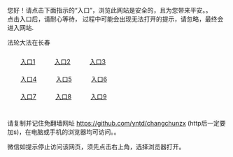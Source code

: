 您好！请点击下面指示的“入口”，浏览此网站是安全的，且为您带来平安。。 <br/>
点击入口后，请耐心等待， 过程中可能会出现无法打开的提示，请忽略，最终会进入网站. </br>

法轮大法在长春<br/>
<div style="padding:10px"><a style="margin:20px" target="_blank" href="https://day1i6kpvbios.cloudfront.net/2Qpsp?ymtibzt" id="ccLink1" rel="nofollow">入口1</a> <a target="_blank" style="margin:20px" href="https://d3bh4yvnkafwag.cloudfront.net/2Qpsp?zpajh" id="ccLink2" rel="nofollow">入口2</a> <a style="margin:20px" target="_blank" href="https://d29wzqjugb4rn0.cloudfront.net/2Qpsp?opznwxzn" id="ccLink3" rel="nofollow">入口3</a></div>

<div style="padding:10px" ><a style="margin:20px" target="_blank" href="https://day1i6kpvbios.cloudfront.net/2Qpsp?ymtibzt" id="ccLink4" rel="nofollow">入口4</a> <a style="margin:20px" href="https://d3bh4yvnkafwag.cloudfront.net/2Qpsp?zpajh" target="_blank" id="ccLink5" rel="nofollow">入口5</a> <a style="margin:20px" href="https://d29wzqjugb4rn0.cloudfront.net/2Qpsp?opznwxzn" target="_blank" id="ccLink6" rel="nofollow">入口6</a></div>

<div style="padding:10px"><a style="margin:20px" target="_blank" href="https://day1i6kpvbios.cloudfront.net/2Qpsp?ymtibzt" id="ccLink7" rel="nofollow">入口7</a> <a style="margin:20px" href="https://d3bh4yvnkafwag.cloudfront.net/2Qpsp?zpajh" target="_blank" id="ccLink8" rel="nofollow">入口8</a> <a style="margin:20px" target="_blank" href="https://d29wzqjugb4rn0.cloudfront.net/2Qpsp?opznwxzn" id="ccLink9" rel="nofollow">入口9</a></div>

<br/>



请复制并记住免翻墙网址 https://github.com/yntd/changchunzx (http后一定要加s)，在电脑或手机的浏览器均可访问。。<br/>

微信如提示停止访问该网页，须先点击右上角，选择浏览器打开。
